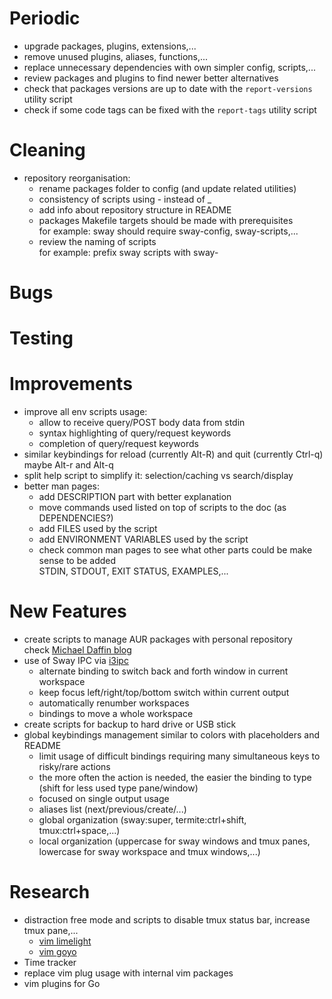 # Periodic
  - upgrade packages, plugins, extensions,...
  - remove unused plugins, aliases, functions,...
  - replace unnecessary dependencies with own simpler config, scripts,...
  - review packages and plugins to find newer better alternatives
  - check that packages versions are up to date with the `report-versions` utility script
  - check if some code tags can be fixed with the `report-tags` utility script

# Cleaning
  - repository reorganisation:
    * rename packages folder to config (and update related utilities)
    * consistency of scripts using - instead of _
    * add info about repository structure in README
    * packages Makefile targets should be made with prerequisites  
      for example: sway should require sway-config, sway-scripts,...
    * review the naming of scripts  
      for example: prefix sway scripts with sway-

# Bugs

# Testing

# Improvements
  - improve all env scripts usage:
    * allow to receive query/POST body data from stdin
    * syntax highlighting of query/request keywords
    * completion of query/request keywords
  - similar keybindings for reload (currently Alt-R) and quit (currently Ctrl-q)  
    maybe Alt-r and Alt-q
  - split help script to simplify it: selection/caching vs search/display
  - better man pages:
    * add DESCRIPTION part with better explanation
    * move commands used listed on top of scripts to the doc (as DEPENDENCIES?)
    * add FILES used by the script
    * add ENVIRONMENT VARIABLES used by the script
    * check common man pages to see what other parts could be make sense to be added  
      STDIN, STDOUT, EXIT STATUS, EXAMPLES,...

# New Features
  - create scripts to manage AUR packages with personal repository  
    check [Michael Daffin blog](https://disconnected.systems/blog/archlinux-repo-in-aws-bucket/)
  - use of Sway IPC via [i3ipc](https://github.com/acrisci/i3ipc-python)
    * alternate binding to switch back and forth window in current workspace
    * keep focus left/right/top/bottom switch within current output
    * automatically renumber workspaces
    * bindings to move a whole workspace
  - create scripts for backup to hard drive or USB stick
  - global keybindings management similar to colors with placeholders and README
    * limit usage of difficult bindings requiring many simultaneous keys to risky/rare actions
    * the more often the action is needed, the easier the binding to type (shift for less used type pane/window)
    * focused on single output usage
    * aliases list (next/previous/create/...)
    * global organization (sway:super, termite:ctrl+shift, tmux:ctrl+space,...)
    * local organization (uppercase for sway windows and tmux panes, lowercase for sway workspace and tmux windows,...)

# Research
  - distraction free mode and scripts to disable tmux status bar, increase tmux pane,...
    * [vim limelight](https://github.com/junegunn/limelight.vim)
    * [vim goyo](https://github.com/junegunn/goyo.vim)
  - Time tracker
  - replace vim plug usage with internal vim packages
  - vim plugins for Go
